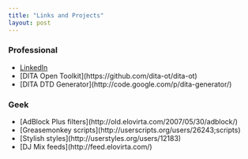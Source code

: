 ```yaml
---
title: "Links and Projects"
layout: post
---
```

<h3>Professional</h3>
    <ul>
      <li><a href="http://www.linkedin.com/in/jelovirt" rel="bookmark">LinkedIn</a></li>
      <li>[DITA Open Toolkit](https://github.com/dita-ot/dita-ot)</li>
      <li>[DITA DTD Generator](http://code.google.com/p/dita-generator/)</li>
    </ul>
    <h3>Geek</h3>
    <ul>
      <li>[AdBlock Plus filters](http://old.elovirta.com/2007/05/30/adblock/)</li>
      <li>[Greasemonkey scripts](http://userscripts.org/users/26243;scripts)</li>
      <li>[Stylish styles](http://userstyles.org/users/12183)</li>
      <li>[DJ Mix feeds](http://feed.elovirta.com/)</li>
    </ul>